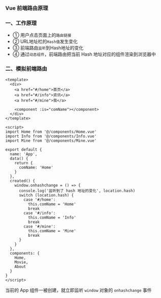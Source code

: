 ### Vue 前端路由原理

 
### 一、工作原理
* ① 用户点击页面上的`路由链接`
* ② URL地址栏的`Hash值`发生变化
* ③ 前端路由`监听`到Hash地址的变化
* ④ 通过`动态组件`，前端路由把当前 Hash 地址对应的组件渲染到浏览器中


### 二、模拟前端路由
```
<template>
  <div>
    <a href="#/home">首页</a>
    <a href="#/info">资讯</a>
    <a href="#/mine">我</a>
    
    <component :is="comName"></component>
  </div>
</template>

<script>
import Home from '@/components/Home.vue'
import Info from '@/components/Info.vue'
import Mine from '@/components/Mine.vue'

export default {
  name: 'App',
  data() {
    return {
      comName: 'Home'
    }
  },
  created() {
    window.onhashchange = () => {
      console.log('监听到了 hash 地址的变化', location.hash)
      switch (location.hash) {
        case '#/home':
          this.comName = 'Home'
          break
        case '#/info':
          this.comName = 'Info'
          break
        case '#/mine':
          this.comName = 'Mine'
          break
      }
    }
  },
  components: {
    Home,
    Movie,
    About
  }
}
</script>
```

当前的 App 组件一被创建，就立即监听 `window` 对象的 `onhashchange` 事件